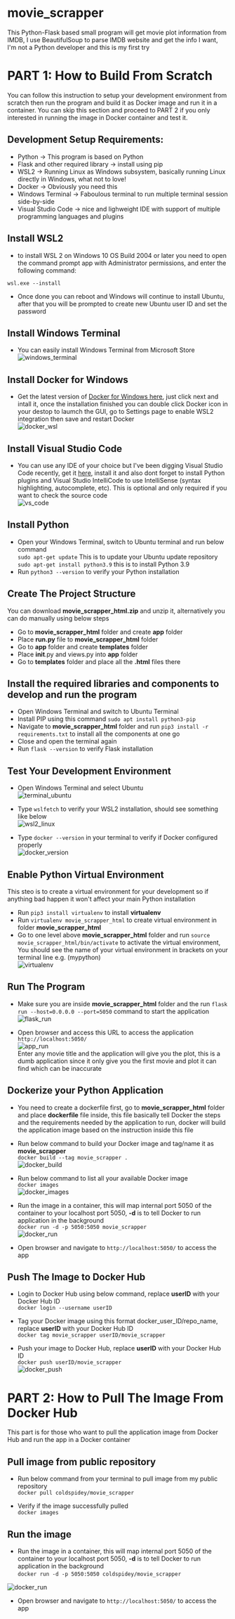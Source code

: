 # movie_scrapper
This Python-Flask based small program will get movie plot information from IMDB, I use BeautifulSoup to parse IMDB website and get the info I want, I'm not a Python developer and this is my first try

# **PART 1: How to Build From Scratch**
You can follow this instruction to setup your development environment from scratch then run the program and build it as Docker image and run it in a container. You can skip this section and proceed to PART 2 if you only interested in running the image in Docker container and test it.

## Development Setup Requirements:  
- Python -> This program is based on Python  
- Flask and other required library -> install using pip  
- WSL2 -> Running Linux as Windows subsystem, basically running Linux directly in Windows, what not to love!  
- Docker -> Obviously you need this  
- Windows Terminal -> Faboulous terminal to run multiple terminal session side-by-side  
- Visual Studio Code -> nice and lighweight IDE with support of multiple programming languages and plugins

## Install WSL2
- to install WSL 2 on Windows 10 OS Build 2004 or later you need to open the command prompt app with Administrator permissions, and enter the following command:  

`wsl.exe --install`  

- Once done you can reboot and Windows will continue to install Ubuntu, after that you will be prompted to create new Ubuntu user ID and set the password

## Install Windows Terminal  
- You can easily install Windows Terminal from Microsoft Store  
![windows_terminal](https://user-images.githubusercontent.com/91014925/134155910-af473976-d139-47cc-bdee-85feea9db8e3.jpg)

## Install Docker for Windows
- Get the latest version of [Docker for Windows here](https://docs.docker.com/desktop/windows/install/), just click next and intall it, once the installation finished you can double click Docker icon in your destop to laumch the GUI, go to Settings page to enable WSL2 integration then save and restart Docker  
![docker_wsl](https://user-images.githubusercontent.com/91014925/134161226-508fc2d7-5cb6-4732-95ec-3f9bee2bdc40.jpg)

## Install Visual Studio Code
- You can use any IDE of your choice but I've been digging Visual Studio Code recently, get it [here](https://code.visualstudio.com/), install it and also dont forget to install Python plugins and Visual Studio IntelliCode to use IntelliSense (syntax highlighting, autocomplete, etc). This is optional and only required if you want to check the source code  
![vs_code](https://user-images.githubusercontent.com/91014925/134157594-34c2b1d7-0742-4591-9bd5-29592549088b.jpg)  

## Install Python  
- Open your Windows Terminal, switch to Ubuntu terminal and run below command  
`sudo apt-get update` This is to update your Ubuntu update repository  
`sudo apt-get install python3.9` this is to install Python 3.9  
- Run `python3 --version` to verify your Python installation  

## Create The Project Structure    
You can download **movie_scrapper_html.zip** and unzip it, alternatively you can do manually using below steps  
- Go to **movie_scrapper_html** folder and create **app** folder  
- Place **run.py** file to **movie_scrapper_html** folder  
- Go to **app** folder and create **templates** folder
- Place __init__.py and views.py into **app** folder  
- Go to **templates** folder and place all the **.html** files there 
## Install the required libraries and components to develop and run the program  
- Open Windows Terminal and switch to Ubuntu Terminal  
- Install PIP using this command `sudo apt install python3-pip`
- Navigate to **movie_scrapper_html** folder and run `pip3 install -r requirements.txt` to install all the components at one go  
- Close and open the terminal again  
- Run `flask --version` to verify Flask installation  

## Test Your Development Environment  
- Open Windows Terminal and select Ubuntu  
![terminal_ubuntu](https://user-images.githubusercontent.com/91014925/134158228-0e62d925-1f7d-4a2f-83ed-0c36f5fcf0bb.jpg)

- Type `wslfetch` to verify your WSL2 installation, should see something like below  
![wsl2_linux](https://user-images.githubusercontent.com/91014925/134159929-fb15f141-8cff-4409-913e-ba5972b66740.jpg)

- Type `docker --version` in your terminal to verify if Docker configured properly  
![docker_version](https://user-images.githubusercontent.com/91014925/134160303-fd51c2d9-0a1c-41b6-95a6-0206a58eda58.jpg)

## Enable Python Virtual Environment  
This steo is to create a virtual environment for your development so if anything bad happen it won't affect your main Python installation  
- Run `pip3 install virtualenv` to install **virtualenv**  
- Run `virtualenv movie_scrapper_html` to create virtual environment in folder **movie_scrapper_html**
- Go to one level above **movie_scrapper_html** folder and run `source movie_scrapper_html/bin/activate` to activate the virtual environment, You should see the name of your virtual environment in brackets on your terminal line e.g. (mypython)  
![virtualenv](https://user-images.githubusercontent.com/91014925/134171198-716dc2b9-aa42-4ba8-8106-5a1ca1bcc44f.jpg)  

## Run The Program  
- Make sure you are inside **movie_scrapper_html** folder and the run `flask run --host=0.0.0.0 --port=5050` command to start the application  
![flask_run](https://user-images.githubusercontent.com/91014925/134171924-c3be618d-01d9-4ff5-b5d7-339b2bd43b8f.jpg)  

- Open browser and access this URL to access the application  
`http://localhost:5050/`  
![app_run](https://user-images.githubusercontent.com/91014925/134184751-a1040b7a-9203-475a-aae7-abeed72024fc.jpg)  
Enter any movie title and the application will give you the plot, this is a dumb application since it only give you the first movie and plot it can find which can be inaccurate  
## Dockerize your Python Application  
- You need to create a dockerfile first, go to **movie_scrapper_html** folder and place **dockerfile** file inside, this file basically tell Docker the steps and the requirements needed by the application to run, docker will build the application image based on the instruction inside this file

- Run below command to build your Docker image and tag/name it as **movie_scrapper**  
`docker build --tag movie_scrapper .`  
![docker_build](https://user-images.githubusercontent.com/91014925/134175430-a0aec091-65a9-4a74-b4f5-dcbed80fca28.jpg)


- Run below command to list all your available Docker image  
`docker images`  
![docker_images](https://user-images.githubusercontent.com/91014925/134175586-843c3975-27ef-4006-8798-f1ae2e2d5519.jpg)


- Run the image in a container, this will map internal port 5050 of the container to your localhost port 5050, **-d** is to tell Docker to run application in the background  
`docker run -d -p 5050:5050 movie_scrapper`  
![docker_run](https://user-images.githubusercontent.com/91014925/134175761-3f625a7e-a5c3-4ea9-9606-3f7a0930f4c8.jpg)  

- Open browser and navigate to `http://localhost:5050/` to access the app  

## Push The Image to Docker Hub  
- Login to Docker Hub using below command, replace **userID** with your Docker Hub ID  
`docker login --username userID`  

- Tag your Docker image using this format docker_user_ID/repo_name, replace **userID** with your Docker Hub ID  
`docker tag movie_scrapper userID/movie_scrapper`  

- Push your image to Docker Hub, replace **userID** with your Docker Hub ID  
`docker push userID/movie_scrapper`  
![docker_push](https://user-images.githubusercontent.com/91014925/134188952-fc43fa1c-b6bf-4594-a0d5-dd0d270c4b10.jpg)




# **PART 2: How to Pull The Image From Docker Hub**  
This part is for those who want to pull the application image from Docker Hub and run the app in a Docker container  

## Pull image from public repository  
- Run below command from your terminal to pull image from my public repository  
`docker pull coldspidey/movie_scrapper`  

- Verify if the image successfully pulled  
`docker images`  

## Run the image  
- Run the image in a container, this will map internal port 5050 of the container to your localhost port 5050, **-d** is to tell Docker to run application in the background  
`docker run -d -p 5050:5050 coldspidey/movie_scrapper`  

![docker_run](https://user-images.githubusercontent.com/91014925/134175761-3f625a7e-a5c3-4ea9-9606-3f7a0930f4c8.jpg)  

- Open browser and navigate to `http://localhost:5050/` to access the app  





